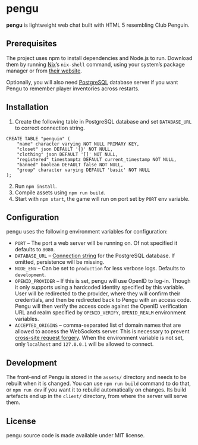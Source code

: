 # pengu

**pengu** is lightweight web chat built with HTML 5 resembling Club Penguin.

## Prerequisites

The project uses npm to install dependencies and Node.js to run. Download them by running [Nix](https://nixos.org/download.html)’s `nix-shell` command, using your system’s package manager or from [their website](https://nodejs.org/en/).

Optionally, you will also need [PostgreSQL](https://www.postgresql.org/) database server if you want Pengu to remember player inventories across restarts.

## Installation

1. Create the following table in PostgreSQL database and set `DATABASE_URL` to correct connection string.

```
CREATE TABLE "penguin" (
	"name" character varying NOT NULL PRIMARY KEY,
	"closet" json DEFAULT '{}' NOT NULL,
	"clothing" json DEFAULT '[]' NOT NULL,
	"registered" timestamptz DEFAULT current_timestamp NOT NULL,
	"banned" boolean DEFAULT false NOT NULL,
	"group" character varying DEFAULT 'basic' NOT NULL
);
```

2. Run `npm install`.
3. Compile assets using `npm run build`.
4. Start with `npm start`, the game will run on port set by `PORT` env variable.

## Configuration

pengu uses the following environment variables for configuration:

* `PORT` – The port a web server will be running on. Of not specified it defaults to `8080`.
* `DATABASE_URL` – [Connection string](https://node-postgres.com/features/connecting/#connection-uri) for the PostgreSQL database. If omitted, persistence will be missing.
* `NODE_ENV` – Can be set to `production` for less verbose logs. Defaults to `development`.
* `OPENID_PROVIDER` – If this is set, pengu will use OpenID to log-in. Though it only supports using a hardcoded identity specified by this variable. User will be redirected to the provider, where they will confirm their credentials, and then be redirected back to Pengu with an access code. Pengu will then verify the access code against the OpenID verification URL and realm specified by `OPENID_VERIFY`, `OPENID_REALM` environment variables.
* `ACCEPTED_ORIGINS` – comma-separated list of domain names that are allowed to access the WebSockets server. This is necessary to prevent [cross-site request forgery](https://en.wikipedia.org/wiki/WebSocket#Security_considerations). When the environment variable is not set, only `localhost` and `127.0.0.1` will be allowed to connect.

## Development

The front-end of Pengu is stored in the `assets/` directory and needs to be rebuilt when it is changed. You can use `npm run build` command to do that, or `npm run dev` if you want it to rebuild automatically on changes. Its build artefacts end up in the `client/` directory, from where the server will serve them.

## License

pengu source code is made available under MIT license.
